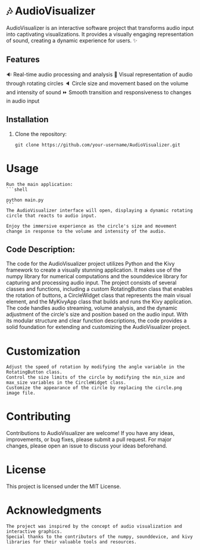 # :notes: AudioVisualizer

AudioVisualizer is an interactive software project that transforms audio input into captivating visualizations. It provides a visually engaging representation of sound, creating a dynamic experience for users. :sparkles:

## Features

:sound: Real-time audio processing and analysis
:art: Visual representation of audio through rotating circles
:speaker: Circle size and movement based on the volume and intensity of sound
:fast_forward: Smooth transition and responsiveness to changes in audio input
## Installation

1. Clone the repository:

    ```shell
    git clone https://github.com/your-username/AudioVisualizer.git
    ```




# Usage

    Run the main application:
    ```shell

    python main.py
    ```
    The AudioVisualizer interface will open, displaying a dynamic rotating circle that reacts to audio input.

    Enjoy the immersive experience as the circle's size and movement change in response to the volume and intensity of the audio.

## Code Description:
The code for the AudioVisualizer project utilizes Python and the Kivy framework to create a visually stunning application. It makes use of the numpy library for numerical computations and the sounddevice library for capturing and processing audio input. The project consists of several classes and functions, including a custom RotatingButton class that enables the rotation of buttons, a CircleWidget class that represents the main visual element, and the MyKivyApp class that builds and runs the Kivy application. The code handles audio streaming, volume analysis, and the dynamic adjustment of the circle's size and position based on the audio input. With its modular structure and clear function descriptions, the code provides a solid foundation for extending and customizing the AudioVisualizer project.

# Customization

    Adjust the speed of rotation by modifying the angle variable in the RotatingButton class.
    Control the size limits of the circle by modifying the min_size and max_size variables in the CircleWidget class.
    Customize the appearance of the circle by replacing the circle.png image file.

# Contributing

Contributions to AudioVisualizer are welcome! If you have any ideas, improvements, or bug fixes, please submit a pull request. For major changes, please open an issue to discuss your ideas beforehand.
# License

This project is licensed under the MIT License.
# Acknowledgments

    The project was inspired by the concept of audio visualization and interactive graphics.
    Special thanks to the contributors of the numpy, sounddevice, and kivy libraries for their valuable tools and resources.
